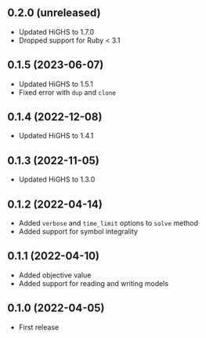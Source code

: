 ## 0.2.0 (unreleased)

- Updated HiGHS to 1.7.0
- Dropped support for Ruby < 3.1

## 0.1.5 (2023-06-07)

- Updated HiGHS to 1.5.1
- Fixed error with `dup` and `clone`

## 0.1.4 (2022-12-08)

- Updated HiGHS to 1.4.1

## 0.1.3 (2022-11-05)

- Updated HiGHS to 1.3.0

## 0.1.2 (2022-04-14)

- Added `verbose` and `time_limit` options to `solve` method
- Added support for symbol integrality

## 0.1.1 (2022-04-10)

- Added objective value
- Added support for reading and writing models

## 0.1.0 (2022-04-05)

- First release
